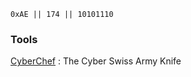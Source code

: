 `0xAE || 174 || 10101110` 

### Tools
[CyberChef](https://gchq.github.io/CyberChef/) : The Cyber Swiss Army Knife
